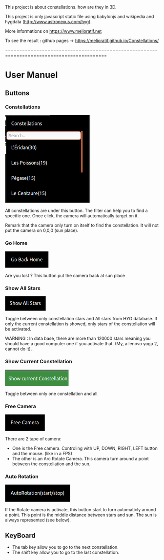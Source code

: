 This project is about constellations. how are they in 3D.

This project is only javascript static file using babylonjs and wikipedia and hygdata (http://www.astronexus.com/hyg).

More informations on https://www.melioratif.net

To see the result : github pages -> https://melioratif.github.io/Constellations/

==========================================================================================

# User Manuel

## Buttons

### Constellations 
![The Constellation Button](/images/constellationsButton.png)

All constellations are under this button. The filter can help you to find a specific one.
Once click, the camera will automatically target on it. 

Remark that the camera only turn on itself to find the constellation. It will not put the camera on 0,0,0 (sun place). 

### Go Home
![The Go Home Button](/images/goHomeButton.png)

Are you lost ? This button put the camera back at sun place 

### Show All Stars
![The Show All Button](/images/ShowAllStarsButton.png)

Toggle between only constellation stars and All stars from HYG database.
If only the current constellation is showed, only stars of the constellation will be activated.

WARNING : In data base, there are more than 120000 stars meaning you should have a good computer one if you activate that. 
(My, a lenovo yoga 2, cannot do it).


### Show Current Constellation
![The Show Current Button](/images/ShowCurrentConstellationButton.png)

Toggle between only one constellation and all. 

### Free Camera
![The Free Camera Button](/images/FreeCameraButton.png)

There are 2 tape of camera:
* One is the Free camera. Controling with UP, DOWN, RIGHT, LEFT button and the mouse. (like in a FPS)
* The other is an Arc Rotate Camera. This camera turn around a point between the constellation and the sun. 

### Auto Rotation
![The AutoRotation button](/images/AutoRotationButton.png)

If the Rotate camera is activate, this button start to turn automaticly around a point. This point is the middle distance between stars and sun. 
The sun is always represented (see below).

## KeyBoard

* The tab key allow you to go to the next constellation. 
* The shift key allow you to go to the last constellation.
